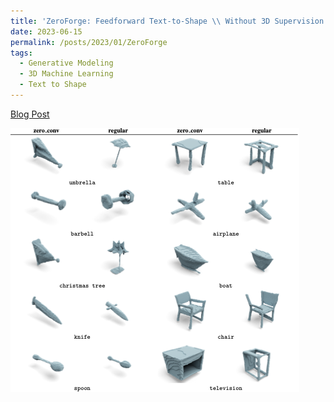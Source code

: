 ```yaml
---
title: 'ZeroForge: Feedforward Text-to-Shape \\ Without 3D Supervision'
date: 2023-06-15
permalink: /posts/2023/01/ZeroForge
tags:
  - Generative Modeling
  - 3D Machine Learning
  - Text to Shape
---
```


[Blog Post](https://nyu-dice-lab.github.io/ZeroForge)

![ZeroForge](/images/5_with_original.png)

